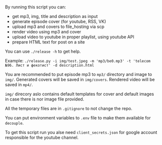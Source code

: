 By running this script you can:
- get mp3, img, title and description as input
- generate episode cover (for youtube, RSS, VK)
- upload mp3 and covers to file_hosting via scp
- render video using mp3 and cover
- upload video to youtube in proper playlist, using youtube API
- prepare HTML text for post on a site

You can use `./release -h` to get help.

Example:
```./release.py -i img/test.jpeg -m 'mp3/be0.mp3' -t 'telecom №96. Лист и фекотист' -d description.html```

You are recommended to put episode mp3 to `mp3/` directory and image to `img/`. 
Generated covers will be saved in `img/covers`. 
Rendered video will be saved in `mp4/`. 

`img/` direcory aslo contains default templates for cover and default images in case there is nor image file provided.

All the temporary files are in `.gitignore` to not change the repo.

You can put environment variables to `.env` file to make them available for `decouple`.

To get this script run you alse need `client_secrets.json` for google account responsible for the youtube channel.